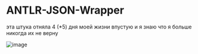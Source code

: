 # ANTLR-JSON-Wrapper

эта штука отняла 4 (*5) дня моей жизни впустую и я знаю что я больше никогда их не верну

![image](https://media1.tenor.com/m/m2K39S_al6gAAAAd/watermelon-cat-watermelon.gif)
